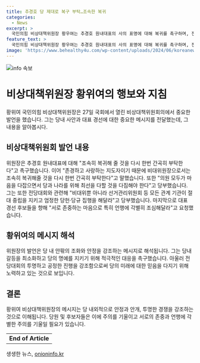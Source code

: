 ```yaml
---
title: 추경호 당 제대로 복구 부탁…조속한 복귀
categories:
  - News
excerpt: >
  국민의힘 비상대책위원장 황우여는 추경호 원내대표의 사의 표명에 대해 복귀를 촉구하며, 전당대회와 관련해 중립과 공정한 결과를 당부했다. 또한 대표 경선 후보들에게 서로 존중하고 언행에 조심할 것을 요청했다. 해당 발언은 당 내 사건을 조율하고 후보자들의 행동에 중요한 영향을 미칠 것으로 보여 사람들의 이목을 끌 가능성이 높다.
feature_text: >
  국민의힘 비상대책위원장 황우여는 추경호 원내대표의 사의 표명에 대해 복귀를 촉구하며, 전당대회와 관련해 중립과 공정한 결과를 당부했다. 또한 대표 경선 후보들에게 서로 존중하고 언행에 조심할 것을 요청했다. 해당 발언은 당 내 사건을 조율하고 후보자들의 행동에 중요한 영향을 미칠 것으로 보여 사람들의 이목을 끌 가능성이 높다.
image: 'https://www.behealthy4u.com/wp-content/uploads/2024/06/koreanews.jpg'
---
```


<p><img src="https://www.behealthy4u.com/wp-content/uploads/2024/06/koreanews.jpg" alt="info 속보" /></p>

<h1>비상대책위원장 황위여의 행보와 지침</h1>

<p data-ke-size="size16">황위여 국민의힘 비상대책위원장은 27일 국회에서 열린 비상대책위원회의에서 중요한 발언을 했습니다. 그는 당내 사안과 대표 경선에 대한 중요한 메시지를 전달했는데, 그 내용을 알아봅시다.</p>

<h2>비상대책위원회 발언 내용</h2>

<p>위원장은 추경호 원내대표에 대해 "조속히 복귀해 줄 것을 다시 한번 간곡히 부탁한다"고 촉구했습니다. 이어 "존경하고 사랑하는 지도자이기 때문에 비대위원장으로서는 조속히 복귀해줄 것을 다시 한번 간곡히 부탁한다"고 말했습니다. 또한 "의원 모두가 마음을 다잡으면서 당과 나라를 위해 최선을 다할 것을 다짐해야 한다"고 당부했습니다. 그는 또한 전당대회와 관련해 "비대위뿐 아니라 선거관리위원회 등 모든 관계 기관이 절대 중립을 지키고 엄정한 당헌·당규 집행을 해달라"고 당부했습니다. 마지막으로 대표 경선 후보들을 향해 "서로 존중하는 마음으로 특히 언행에 각별히 조심해달라"고 요청했습니다.</p>

<h2>황위여의 메시지 해석</h2>

<p>위원장의 발언은 당 내 안팎의 조화와 안정을 강조하는 메시지로 해석됩니다. 그는 당내 갈등을 최소화하고 당의 명예를 지키기 위해 적극적인 대응을 촉구했습니다. 아울러 전당대회의 투명하고 공정한 진행을 강조함으로써 당의 미래에 대한 믿음을 다지기 위해 노력하고 있는 것으로 보입니다.</p>

<h2>결론</h2>

<p>황위여 비상대책위원장의 메시지는 당 내외적으로 안정과 안개, 투명한 경쟁을 강조하는 것으로 이해됩니다. 당원 및 후보자들은 이에 주의를 기울이고 서로의 존중과 언행에 각별한 주의를 기울일 필요가 있습니다.</p>

<table>
    <tr>
        <td style="text-align: center; height: 17px;"><b>End of Article</b></td>
    </tr>
</table>
생생한 뉴스, <a href="https://onioninfo.kr" rel="dofollow">onioninfo.kr</a>


